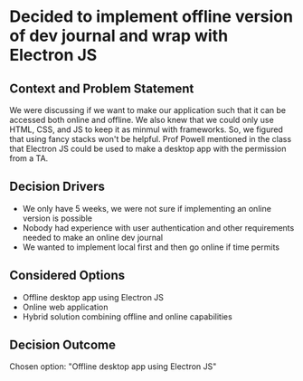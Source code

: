 # Decided to implement offline version of dev journal and wrap with Electron JS

## Context and Problem Statement
We were discussing if we want to make our application such that it can be accessed both online and offline. We also knew that we could only use HTML, CSS, and JS to keep it as minmul with frameworks. So, we figured that using fancy stacks won't be helpful. Prof Powell mentioned in the class that Electron JS could be used to make a desktop app with the permission from a TA. 


## Decision Drivers
- We only have 5 weeks, we were not sure if implementing an online version is possible
- Nobody had experience with user authentication and other requirements needed to make an online dev journal
- We wanted to implement local first and then go online if time permits


## Considered Options

* Offline desktop app using Electron JS
* Online web application
* Hybrid solution combining offline and online capabilities

## Decision Outcome

Chosen option: "Offline desktop app using Electron JS" 
